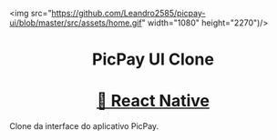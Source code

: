 <img src="https://github.com/Leandro2585/picpay-ui/blob/master/src/assets/home.gif" width="1080" height="2270")/>
<h1 align="center">PicPay UI Clone</h1>
<h1 align="center">
    <a href="https://reactnative.com/">🔗 React Native</a>
</h1>Clone da interface do aplicativo PicPay.</p>
